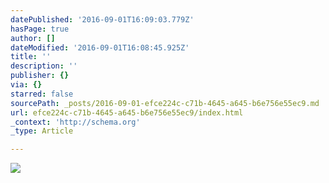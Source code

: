 ```yaml
---
datePublished: '2016-09-01T16:09:03.779Z'
hasPage: true
author: []
dateModified: '2016-09-01T16:08:45.925Z'
title: ''
description: ''
publisher: {}
via: {}
starred: false
sourcePath: _posts/2016-09-01-efce224c-c71b-4645-a645-b6e756e55ec9.md
url: efce224c-c71b-4645-a645-b6e756e55ec9/index.html
_context: 'http://schema.org'
_type: Article

---
```

![](https://s3-us-west-2.amazonaws.com/the-grid-img/p/1c6d0fec5444b9f263ff057c0e7e3b0b105a6fb0.jpg)